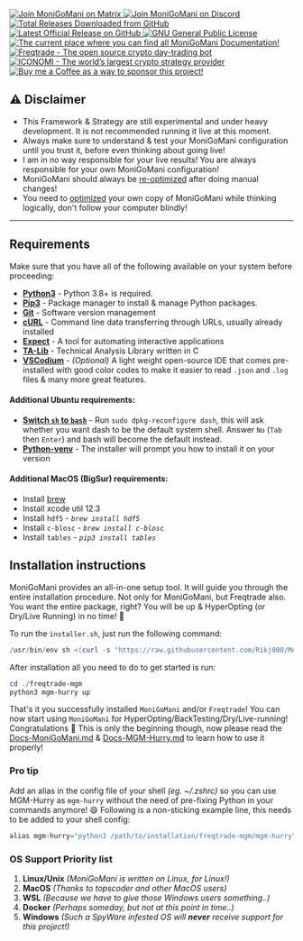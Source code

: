 <p align="left">
    <a href="https://matrix.to/#/+moni-go-mani:matrix.org">
        <img src="https://img.shields.io/matrix/MoniGoMani-Testing:matrix.org?label=Matrix%20Community&logo=matrix" alt="Join MoniGoMani on Matrix">
    </a> <a href="https://discord.gg/xFZ9bB6vEz">
        <img src="https://img.shields.io/discord/819237123009150977?label=Discord%20Server&logo=discord" alt="Join MoniGoMani on Discord">
    </a> <a href="https://github.com/Rikj000/MoniGoMani/releases">
        <img src="https://img.shields.io/github/downloads/Rikj000/MoniGoMani/total?label=Total%20Downloads&logo=github" alt="Total Releases Downloaded from GitHub">
    </a> <a href="https://github.com/Rikj000/MoniGoMani/releases/latest">
        <img src="https://img.shields.io/github/v/release/Rikj000/MoniGoMani?include_prereleases&label=Latest%20Release&logo=github" alt="Latest Official Release on GitHub">
    </a> <a href="https://github.com/Rikj000/MoniGoMani/blob/development/LICENSE">
        <img src="https://img.shields.io/github/license/Rikj000/MoniGoMani?label=License&logo=gnu" alt="GNU General Public License">
    </a> <a href="https://monigomani.readthedocs.io/">
        <img src="https://img.shields.io/badge/Docs-MoniGoMani-blue?logo=libreoffice&logoColor=white" alt="The current place where you can find all MoniGoMani Documentation!">
    </a> <a href="https://www.freqtrade.io/en/latest/">
        <img src="https://img.shields.io/badge/Trading%20Bot-Freqtrade-blue?logo=probot&logoColor=white" alt="Freqtrade - The open source crypto day-trading bot">
    </a> <a href="https://www.iconomi.com/register?ref=JdFzz">
        <img src="https://img.shields.io/badge/Join-ICONOMI-blue?logo=bitcoin&logoColor=white" alt="ICONOMI - The world’s largest crypto strategy provider">
    </a> <a href="https://www.buymeacoffee.com/Rikj000">
        <img src="https://img.shields.io/badge/-Buy%20me%20a%20Coffee!-FFDD00?logo=buy-me-a-coffee&logoColor=black" alt="Buy me a Coffee as a way to sponsor this project!">
    </a>
</p>

## ⚠️ Disclaimer
 - This Framework & Strategy are still experimental and under heavy development. It is not recommended running it live at this moment.
 - Always make sure to understand & test your MoniGoMani configuration until you trust it, before even thinking about going live!
 - I am in no way responsible for your live results! You are always responsible for your own MoniGoMani configuration!
 - MoniGoMani should always be [re-optimized](https://monigomani.readthedocs.io/Docs-MoniGoMani/#how-to-optimize-monigomani) after doing manual changes!
 - You need to [optimized](https://monigomani.readthedocs.io/Docs-MoniGoMani/#how-to-optimize-monigomani) your own copy of MoniGoMani while thinking logically, don't follow your computer blindly!
<hr>

## Requirements
Make sure that you have all of the following available on your system before proceeding:

- [**Python3**](https://www.python.org/) - Python 3.8+ is required.
- [**Pip3**](https://pypi.org/project/pip/) - Package manager to install & manage Python packages.
- [**Git**](https://git-scm.com/downloads) - Software version management
- [**cURL**](https://curl.se/) - Command line data transferring through URLs, usually already installed
- [**Expect**](https://core.tcl-lang.org/expect/index) - A tool for automating interactive applications
- [**TA-Lib**](https://github.com/mrjbq7/ta-lib) - Technical Analysis Library written in C
- [**VSCodium**](https://vscodium.com/) - *(Optional)* A light weight open-source IDE that comes pre-installed with good color codes to make it easier to read `.json` and `.log` files & many more great features.

#### Additional Ubuntu requirements:
- [**Switch `sh` to `bash`**](https://unix.stackexchange.com/a/442517) - Run `sudo dpkg-reconfigure dash`, this will ask whether you want dash to be the default system shell. Answer `No` (`Tab` then `Enter`) and bash will become the default instead.
- [**Python-venv**](https://pypi.org/project/virtualenv/) - The installer will prompt you how to install it on your version

#### Additional MacOS (BigSur) requirements:
- Install [brew](https://brew.sh/)
- Install xcode util 12.3
- Install `hdf5` - *`brew install hdf5`*
- Install `c-blosc` - *`brew install c-blosc`*
- Install `tables` - *`pip3 install tables`*

## Installation instructions
MoniGoMani provides an all-in-one setup tool. It will guide you through the entire installation procedure. Not only for MoniGoMani, but Freqtrade also. You want the entire package, right? You will be up & HyperOpting (or Dry/Live Running) in no time! 🤙

To run the `installer.sh`, just run the following command:
```powershell
/usr/bin/env sh <(curl -s "https://raw.githubusercontent.com/Rikj000/MoniGoMani/development/installer.sh")
```

After installation all you need to do to get started is run:

```powershell
cd ./freqtrade-mgm
python3 mgm-hurry up
```

That's it you successfully installed `MoniGoMani` and/or `Freqtrade`!
You can now start using `MoniGoMani` for HyperOpting/BackTesting/Dry/Live-running! Congratulations :tada:
This is only the beginning though, now please read the [Docs-MoniGoMani.md](https://monigomani.readthedocs.io/Docs-MoniGoMani) & [Docs-MGM-Hurry.md](https://monigomani.readthedocs.io/Docs-MGM-Hurry) to learn how to use it properly!

### Pro tip
Add an alias in the config file of your shell *(eg. ~/.zshrc)* so you can use MGM-Hurry as `mgm-hurry` without the need of pre-fixing Python in your commands anymore! :smile:
Following is a non-sticking example line, this needs to be added to your shell config:
```powershell
alias mgm-hurry="python3 /path/to/installation/freqtrade-mgm/mgm-hurry"
```

### OS Support Priority list

1. **Linux/Unix** *(MoniGoMani is written on Linux, for Linux!)*
2. **MacOS** *(Thanks to topscoder and other MacOS users)*
3. **WSL** *(Because we have to give those Windows users something..)*
4. **Docker** *(Perhaps someday, but not at this point in time..)*
5. **Windows** *(Such a SpyWare infested OS will **never** receive support for this project!)*
